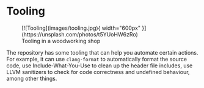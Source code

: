 # Tooling

<figure markdown>
[![Tooling](images/tooling.jpg){ width="600px" }](https://unsplash.com/photos/t5YUoHW6zRo)
<figcaption>Tooling in a woodworking shop</figcaption>
</figure>

The repository has some tooling that can help you automate certain actions. For
example, it can use `clang-format` to automatically format the source code, use
Include-What-You-Use to clean up the header file includes, use LLVM sanitizers
to check for code correctness and undefined behaviour, among other things. 

